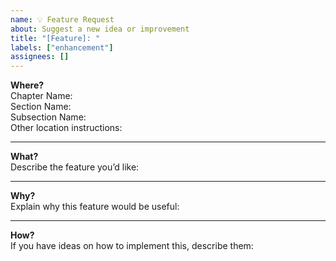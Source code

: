 ```yaml
---
name: 💡 Feature Request
about: Suggest a new idea or improvement
title: "[Feature]: "
labels: ["enhancement"]
assignees: []
---
```


**Where?**  
Chapter Name:  
Section Name:  
Subsection Name:  
Other location instructions:  

---

**What?**  
Describe the feature you’d like:  

---

**Why?**  
Explain why this feature would be useful:  

---

**How?**  
If you have ideas on how to implement this, describe them:  
